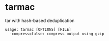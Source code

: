 # tarmac

tar with hash-based deduplication

```
usage: tarmac [OPTIONS] [FILE]
  -compress=false: compress output using gzip
```
